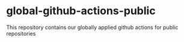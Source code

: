 # global-github-actions-public
This repository contains our globally applied github actions for public repositories
